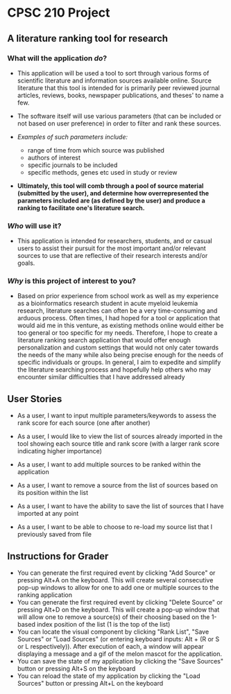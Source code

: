 # CPSC 210 Project

## A literature ranking tool for research

### What will the application *do*?
- This application will be used a tool to sort through various forms of scientific literature and information sources 
 available online. Source literature that this tool is intended for is primarily peer reviewed journal articles, reviews,
books, newspaper publications, and theses' to name a few. 

- The software itself will use various parameters (that can be included or not based on user 
preference) in order to filter and rank these sources. 
- *Examples of such parameters include:*
    - range of time from which source was published
    - authors of interest 
    - specific journals to be included
    - specific methods, genes etc used in study or review

- **Ultimately, this tool will comb through a pool of source material (submitted by the user), and determine how overrepresented the parameters 
included are (as defined by the user) and produce a ranking to facilitate one's literature search.**

### *Who* will use it?
- This application is intended for researchers, students, and or casual users to assist their pursuit for the most
important and/or relevant sources to use that are reflective of their research interests and/or goals.

### *Why* is this project of interest to you?
- Based on prior experience from school work as well as my experience as a bioinformatics 
research student in acute myeloid leukemia research, literature searches can often be a very time-consuming 
and arduous process. Often times, I had hoped for a tool or application that would aid me in this venture, as existing
methods online would either be too general or too specific for my needs. Therefore, I hope to create a literature ranking
search application that would offer enough personalization and custom settings that would not only cater towards the needs of the many while 
also being precise enough for the needs of specific individuals or groups. In general, I aim to
expedite and simplify the literature searching process and hopefully help others who may encounter 
similar difficulties that I have addressed already

## User Stories
- As a user, I want to input multiple parameters/keywords to assess the rank score for each source (one after another)
- As a user, I would like to view the list of sources already imported in the tool showing each source title and rank score (with a larger rank score indicating higher importance)
- As a user, I want to add multiple sources to be ranked within the application
- As a user, I want to remove a source from the list of sources based on its position within the list

- As a user, I want to have the ability to save the list of sources that I have imported at any point
- As a user, I want to be able to choose to re-load my source list that I previously saved from file

## Instructions for Grader
- You can generate the first required event by clicking "Add Source" or pressing Alt+A on the keyboard. This will create several consecutive pop-up windows to allow for one to add one or multiple sources to the ranking application
- You can generate the first required event by clicking "Delete Source" or pressing Alt+D on the keyboard. This will create a pop-up window that will allow one to remove a source(s) of their choosing based on the 1-based index position of the list (1 is the top of the list)
- You can locate the visual component by clicking "Rank List", "Save Sources" or "Load Sources" (or entering keyboard inputs: Alt + (R or S or L respectively)). After execution of each, a window will appear displaying a message and a gif of the melon mascot for the application.
- You can save the state of my application by clicking the "Save Sources" button or pressing Alt+S on the keyboard
- You can reload the state of my application by clicking the "Load Sources" button or pressing Alt+L on the keyboard